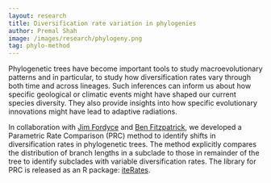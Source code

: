 ```yaml
---
layout: research
title: Diversification rate variation in phylogenies
author: Premal Shah
image: /images/research/phylogeny.png
tag: phylo-method
---
```


Phylogenetic trees have become important tools to study macroevolutionary patterns and in particular, to study how diversification rates vary through both time and across lineages.
Such inferences can inform us about how specific geological or climatic events might have shaped our current species diversity.
They also provide insights into how specific evolutionary innovations might have lead to adaptive radiations.

In collaboration with [Jim Fordyce][1] and [Ben Fitzpatrick][2], we developed a Parametric Rate Comparison (PRC) method to identify shifts in diversification rates in phylogenetic trees.
The method explicitly compares the distribution of branch lengths in a subclade to those in remainder of the tree to identify subclades with variable diversification rates.
The library for PRC is released as an R package: [iteRates][3].


[1]: http://eeb.bio.utk.edu/peopletwo/james-fordyce/
[2]: http://eeb.bio.utk.edu/peopletwo/benjamin-fitzpatrick/
[3]: https://cran.r-project.org/web/packages/iteRates/